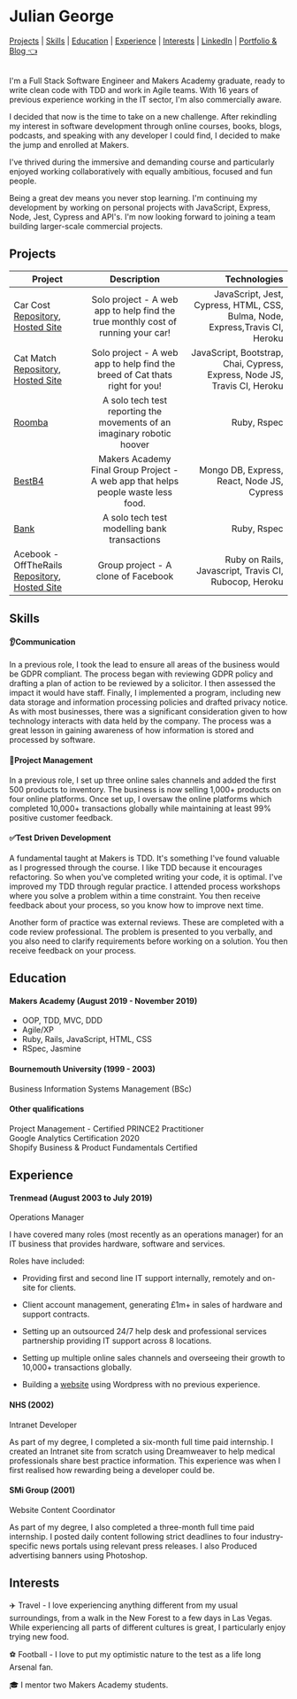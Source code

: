 <h1 align="left">Julian George</h1>

<div align=left><a href="https://github.com/jgeorgex/CV#projects">Projects</a> | <a href="https://github.com/jgeorgex/CV#skills">Skills</a> | <a href="https://github.com/jgeorgex/CV#education">Education</a> |  <a href="https://github.com/jgeorgex/CV#experience">Experience</a> | <a href="https://github.com/jgeorgex/CV#interests">Interests</a> | <a href="https://www.linkedin.com/in/jgeorgex/" target="_blank">LinkedIn</a> | <a
href="https://juliangeorge.tech/" target="_blank">Portfolio & Blog 👈</a> </div> <a <br> 

<br>I'm a Full Stack Software Engineer and Makers Academy graduate, ready to write clean code with TDD and work in Agile teams.  With 16 years of previous experience working in the IT sector, I'm also commercially aware.

I decided that now is the time to take on a new challenge.  After rekindling my interest in software development through online courses, books, blogs, podcasts, and speaking with any developer I could find, I decided to make the jump and enrolled at Makers.

I've thrived during the immersive and demanding course and particularly enjoyed working collaboratively with equally ambitious, focused and fun people.

Being a great dev means you never stop learning.  I'm continuing my development by working on personal projects with JavaScript, Express, Node, Jest, Cypress and API's. I'm  now looking forward to joining a team building larger-scale commercial projects.

## Projects

| Project        | Description            | Technologies  |
| ------------- |:-------------:| -----:|
| Car Cost <br> [Repository](https://github.com/jgeorgex/car-tco-calculator), [Hosted Site](https://car-tco-calculator.herokuapp.com/)       | Solo project - A web app to help find the true monthly cost of running your car! | JavaScript, Jest, Cypress, HTML, CSS, Bulma, Node, Express,Travis CI, Heroku |
| Cat Match <br> [Repository](https://github.com/jgeorgex/Cat-Match), [Hosted Site](http://hidden-gorge-72365.herokuapp.com/)       | Solo project - A web app to help find the breed of Cat thats right for you! | JavaScript, Bootstrap, Chai, Cypress, Express, Node JS, Travis CI, Heroku |
| [Roomba](https://github.com/jgeorgex/roomba_tech_test)  | A solo tech test reporting the movements of an imaginary robotic hoover | Ruby, Rspec |
| [BestB4](https://github.com/eashworth/BestB4)      | Makers Academy Final Group Project - A web app that helps people waste less food. | Mongo DB, Express, React, Node JS, Cypress |
| [Bank](https://github.com/jgeorgex/week10/tree/master/Bank_tech_test) | A solo tech test modelling bank transactions      |   Ruby, Rspec |
| Acebook - OffTheRails [Repository](https://github.com/neilcam4/acebook-offtherails), [Hosted Site](https://pacific-bastion-51537.herokuapp.com/)     | Group project - A clone of Facebook      |   Ruby on Rails, Javascript, Travis CI, Rubocop, Heroku |


## Skills

####  :ear:Communication

In a previous role, I took the lead to ensure all areas of the business would be GDPR compliant. The process began with reviewing GDPR policy and drafting a plan of action to be reviewed by a solicitor. I then assessed the impact it would have staff. Finally, I implemented a program, including new data storage and information processing policies and drafted privacy notice.  As with most businesses, there was a significant consideration given to how technology interacts with data held by the company.  The process was a great lesson in gaining awareness of how information is stored and processed by software.

####  :open_file_folder:Project Management

In a previous role, I set up three online sales channels and added the first 500 products to inventory.  The business is now selling 1,000+ products on four online platforms.  Once set up, I oversaw the online platforms which completed 10,000+ transactions globally while maintaining at least 99% positive customer feedback.

####  :white_check_mark:Test Driven Development

A fundamental taught at Makers is TDD. It's something I've found valuable as I progressed through the course. I like TDD because it encourages refactoring. So when you've completed writing your code, it is optimal. I've improved my TDD through regular practice. I attended process workshops where you solve a problem within a time constraint. You then receive feedback about your process, so you know how to improve next time. 

Another form of practice was external reviews. These are completed with a code review professional.  The problem is presented to you verbally, and you also need to clarify requirements before working on a solution.  You then receive feedback on your process.

## Education

#### Makers Academy (August 2019 - November 2019)

- OOP, TDD, MVC, DDD
- Agile/XP
- Ruby, Rails, JavaScript, HTML, CSS
- RSpec, Jasmine

#### Bournemouth University (1999 - 2003)

Business Information Systems Management (BSc)

#### Other qualifications

Project Management - Certified PRINCE2 Practitioner <br>
Google Analytics Certification 2020 <br>
Shopify Business & Product Fundamentals Certified

## Experience

#### Trenmead (August 2003 to July 2019)    
Operations Manager

I have covered many roles (most recently as an operations manager) for an IT business that provides hardware, software and services.  

Roles have included:

 - Providing first and second line IT support internally, remotely and on-site for clients.

 - Client account management, generating £1m+ in sales of hardware and support contracts.

 - Setting up an outsourced 24/7 help desk and professional services partnership providing IT support across 8 locations.

 - Setting up multiple online sales channels and overseeing their growth to 10,000+ transactions globally.
 
 - Building a [website](http://trenmead.com/) using Wordpress with no previous experience.

#### NHS (2002)   
Intranet Developer

As part of my degree, I completed a six-month full time paid internship. I created an Intranet site from scratch using Dreamweaver to help medical professionals share best practice information.  This experience was when I first realised how rewarding being a developer could be.

#### SMi Group (2001)
Website Content Coordinator

As part of my degree, I also completed a three-month full time paid internship.  I posted daily content following strict deadlines to four industry-specific news portals using relevant press releases.  I also Produced advertising banners using Photoshop.

## Interests

:airplane: Travel - I love experiencing anything different from my usual surroundings, from a walk in the New Forest to a few days in Las Vegas.  While experiencing all parts of different cultures is great, I particularly enjoy trying new food.

:soccer: Football - I love to put my optimistic nature to the test as a life long Arsenal fan.

:mortar_board: I mentor two Makers Academy students.

